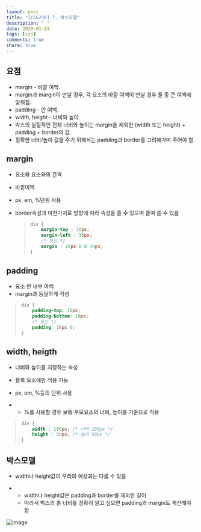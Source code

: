 ```yaml
---
layout: post
title: "[CSS기초] 7. 박스모델"
description: " "
date: 2020-01-03
tags: [css]
comments: true
share: true
---
```


## 요점

- margin - 바깥 여백.
- margin과 margin이 만날 경우, 각     요소의 바깥 여백이 만날 경우 둘 중 큰 여백에 맞춰짐.
- padding - 안 여백.
- width, height - 너비와 높이.
- 박스의 실질적인 전체 너비와 높이는     margin을 제외한 (width 또는 height) + padding + border의 값.
- 정확한 너비/높이 값을 주기 위해서는     padding과 border를 고려해가며 주어야 함.

 

## margin

- 요소와 요소와의 간격

- 바깥여백

- px, em, %단위 사용

- border속성과 마찬가지로 방향에 따라 속성을 줄 수 있으며 줄여 쓸 수 있음

  > ```CSS
  > div {
  >     margin-top : 10px;
  >     margin-left : 30px;
  >     /* 또는 */
  >     margin : 10px 0 0 30px;
  > }
  > ```

## padding

- 요소 안 내부 여백
- margin과 동일하게 작성

> ```CSS
> div {
>     padding-top: 10px;
>     padding-bottom: 10px;
>     /* 또는 */
>     padding: 10px 0;
> }
> ```

## width, heigth

- 너비와 높이를 지정하는 속성

- 블록 요소에만 적용 가능

- px, em, %등의 단위 사용

- - %를 사용할 경우 보통 부모요소의 너비, 높이를 기준으로 적용

> ```CSS
> div {
>     width : 100px; /* 너비 100px */
>     height : 50px; /* 높이 50px */
> }
> ```

## 박스모델

- width나 height값이 우리의 예상과는 다를 수 있음

- - width나 height값은 padding과 border를 제외한 길이
  - 따라서 박스의 총 너비를 정확히 알고 싶으면 padding과 margin도 계산해야함

![image](https://github.com/colinch4/colinch4.github.io/blob/master/_posts/2020/CSS/images/box-model.png?raw=true)

